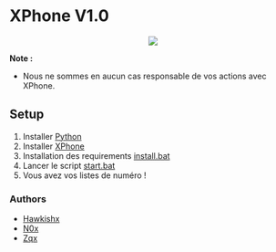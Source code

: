 <h1>
    XPhone V1.0
</h1>

<div style="text-align:center"><img src="https://imgur.com/gallery/6efD3Ay" /></div>

**Note :**
- Nous ne sommes en aucun cas responsable de vos actions avec XPhone.

## Setup
1. Installer [Python](https://www.python.org/ftp/python/3.10.0/python-3.10.0-amd64.exe)
2. Installer [XPhone](https://github.com/OpenSourceCor/XPHONE)
3. Installation des requirements [install.bat](https://github.com/OpenSourceCor/XPHONE/blob/main/install.bat)
4. Lancer le script [start.bat](https://github.com/OpenSourceCor/XPHONE/blob/main/start.bat)
6. Vous avez vos listes de numéro !

### Authors
- [Hawkishx](https://github.com/Hawkishx)
- [N0x](https://github.com/N0xGithub)
- [Zqx](https://github.com/ZqxDev)
